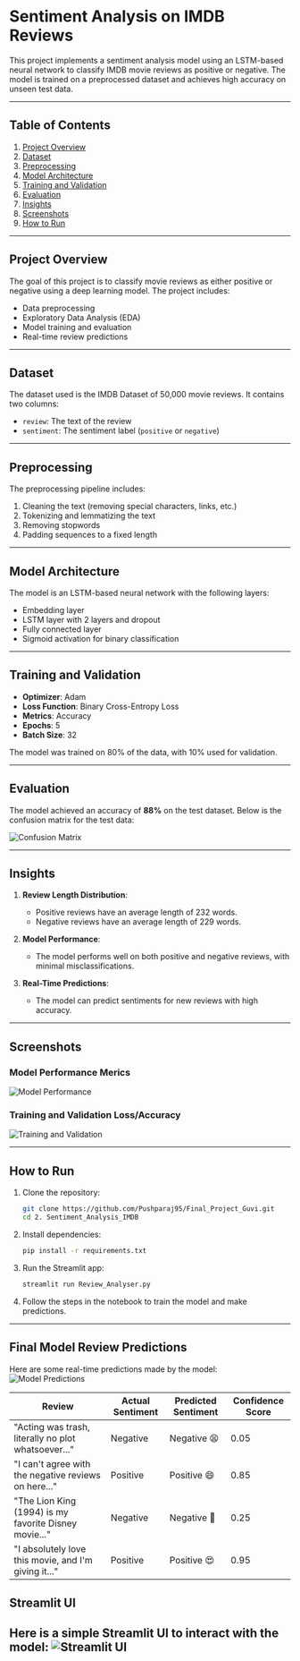 # Sentiment Analysis on IMDB Reviews

This project implements a sentiment analysis model using an LSTM-based neural network to classify IMDB movie reviews as positive or negative. The model is trained on a preprocessed dataset and achieves high accuracy on unseen test data.

---

## Table of Contents
1. [Project Overview](#project-overview)
2. [Dataset](#dataset)
3. [Preprocessing](#preprocessing)
4. [Model Architecture](#model-architecture)
5. [Training and Validation](#training-and-validation)
6. [Evaluation](#evaluation)
7. [Insights](#insights)
8. [Screenshots](#screenshots)
9. [How to Run](#how-to-run)

---

## Project Overview

The goal of this project is to classify movie reviews as either positive or negative using a deep learning model. The project includes:
- Data preprocessing
- Exploratory Data Analysis (EDA)
- Model training and evaluation
- Real-time review predictions

---

## Dataset

The dataset used is the IMDB Dataset of 50,000 movie reviews. It contains two columns:
- `review`: The text of the review
- `sentiment`: The sentiment label (`positive` or `negative`)

---

## Preprocessing

The preprocessing pipeline includes:
1. Cleaning the text (removing special characters, links, etc.)
2. Tokenizing and lemmatizing the text
3. Removing stopwords
4. Padding sequences to a fixed length

---

## Model Architecture

The model is an LSTM-based neural network with the following layers:
- Embedding layer
- LSTM layer with 2 layers and dropout
- Fully connected layer
- Sigmoid activation for binary classification

---

## Training and Validation

- **Optimizer**: Adam
- **Loss Function**: Binary Cross-Entropy Loss
- **Metrics**: Accuracy
- **Epochs**: 5
- **Batch Size**: 32

The model was trained on 80% of the data, with 10% used for validation.

---

## Evaluation

The model achieved an accuracy of **88%** on the test dataset. Below is the confusion matrix for the test data:

![Confusion Matrix](Screenshots/confusion_matrix.jpg)

---

## Insights

1. **Review Length Distribution**:
    - Positive reviews have an average length of 232 words.
    - Negative reviews have an average length of 229 words.

2. **Model Performance**:
    - The model performs well on both positive and negative reviews, with minimal misclassifications.

3. **Real-Time Predictions**:
    - The model can predict sentiments for new reviews with high accuracy.

---

## Screenshots

### Model Performance Merics
![Model Performance](Screenshots/metrics.jpg)

### Training and Validation Loss/Accuracy
![Training and Validation](Screenshots/training_validation.jpg)

---

## How to Run

1. Clone the repository:
    ```bash
    git clone https://github.com/Pushparaj95/Final_Project_Guvi.git
    cd 2. Sentiment_Analysis_IMDB
    ```

2. Install dependencies:
    ```bash
    pip install -r requirements.txt
    ```

3. Run the Streamlit app:
    ```bash
    streamlit run Review_Analyser.py
    ```

4. Follow the steps in the notebook to train the model and make predictions.

---

## Final Model Review Predictions

Here are some real-time predictions made by the model:
![Model Predictions](Screenshots/model_predictions.jpg)

| Review | Actual Sentiment | Predicted Sentiment | Confidence Score |
|--------|------------------|---------------------|------------------|
| "Acting was trash, literally no plot whatsoever..." | Negative | Negative 😫 | 0.05 |
| "I can't agree with the negative reviews on here..." | Positive | Positive 😄 | 0.85 |
| "The Lion King (1994) is my favorite Disney movie..." | Negative | Negative 😤 | 0.25 |
| "I absolutely love this movie, and I'm giving it..." | Positive | Positive 😍 | 0.95 |

## Streamlit UI
Here is a simple Streamlit UI to interact with the model:
![Streamlit UI](Screenshots/UI.jpg)
---
